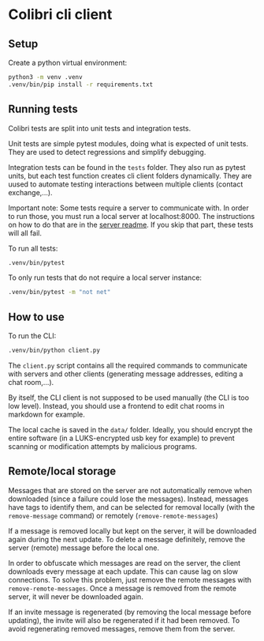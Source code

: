 # Colibri cli client

## Setup

Create a python virtual environment:
```sh
python3 -m venv .venv
.venv/bin/pip install -r requirements.txt
```

## Running tests

Colibri tests are split into unit tests and integration tests.

Unit tests are simple pytest modules, doing what is expected of unit tests. They are used to detect regressions and simplify debugging.

Integration tests can be found in the `tests` folder. They also run as pytest units, but each test function creates cli client folders dynamically. They are uused to automate testing interactions between multiple clients (contact exchange,...).


Important note:
Some tests require a server to communicate with. In order to run those, you must run a local server at localhost:8000. The instructions on how to do that are in the [server readme](../server/README.md). If you skip that part, these tests will all fail.


To run all tests:
```sh
.venv/bin/pytest
```

To only run tests that do not require a local server instance:
```sh
.venv/bin/pytest -m "not net"
```



## How to use

To run the CLI:
```sh
.venv/bin/python client.py
```

The `client.py` script contains all the required commands to communicate with servers and other clients (generating message addresses, editing a chat room,…).

By itself, the CLI client is not supposed to be used manually (the CLI is too low level). Instead, you should use a frontend to edit chat rooms in markdown for example.

The local cache is saved in the `data/` folder. Ideally, you should encrypt the entire software (in a LUKS-encrypted usb key for example) to prevent scanning or modification attempts by malicious programs.


## Remote/local storage

Messages that are stored on the server are not automatically remove when downloaded (since a failure could lose the messages).
Instead, messages have tags to identify them, and can be selected for removal locally (with the `remove-message` command) or remotely (`remove-remote-messages`)

If a message is removed locally but kept on the server, it will be downloaded again during the next update. To delete a message definitely, remove the server (remote) message before the local one.

In order to obfuscate which messages are read on the server, the client downloads every message at each update. This can cause lag on slow connections. To solve this problem, just remove the remote messages with `remove-remote-messages`. Once a message is removed from the remote server, it will never be downloaded again.

If an invite message is regenerated (by removing the local message before updating), the invite will also be regenerated if it had been removed. To avoid regenerating removed messages, remove them from the server.


